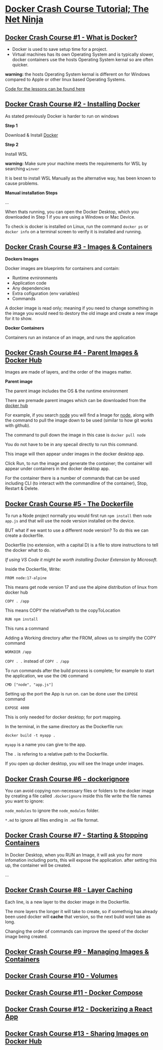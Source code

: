 # [Docker Crash Course Tutorial; The Net Ninja](https://www.youtube.com/playlist?list=PL4cUxeGkcC9hxjeEtdHFNYMtCpjNBm3h7)

## [Docker Crash Course #1 - What is Docker?](https://www.youtube.com/watch?v=31ieHmcTUOk&list=PL4cUxeGkcC9hxjeEtdHFNYMtCpjNBm3h7&index=1)

- Docker is used to save setup time for a project.
- Virtual machines has its own Operating System and is typically slower, docker containers use the hosts Operating System kernal so are often quicker.

**warning:** the hosts Operating System kernal is different on for Windows compared to Apple or other linux based Operating Systems.

[Code for the lessons can be found here](https://github.com/iamshaunjp/docker-crash-course)

## [Docker Crash Course #2 - Installing Docker](https://www.youtube.com/watch?v=8Ev1aXl7TGY&list=PL4cUxeGkcC9hxjeEtdHFNYMtCpjNBm3h7&index=2)

As stated previously Docker is harder to run on windows

**Step 1**

Download & Install [Docker](https://docs.docker.com/engine/install/)

**Step 2**

Install WSL

**warning:** Make sure your machine meets the requirements for WSL by searching `winver`

It is best to install WSL Manually as the alternative way, has been known to cause problems.

**Manual installation Steps**

...

When thats running, you can open the Docker Desktop, which you downloaded in Step 1 if you are using a Windows or Mac Device.

To check is docker is installed on Linux, run the command `docker ps` or `docker info` on a terminal screen to verify it is installed and running. 

## [Docker Crash Course #3 - Images & Containers](https://www.youtube.com/watch?v=hhfrFvuHRPU&list=PL4cUxeGkcC9hxjeEtdHFNYMtCpjNBm3h7&index=3)

**Dockers Images**

Docker images are blueprints for containers and contain:

- Runtime evnironments
- Application code
- Any dependencies
- Extra cofiguration (env variables)
- Commands

A docker image is read only; meaning if you need to change something in the image you would need to destory the old image and create a new image for it to show.

**Docker Containers**

Containers run an instance of an image, and runs the application

## [Docker Crash Course #4 - Parent Images & Docker Hub](https://www.youtube.com/watch?v=ZVQmnziXEpA&list=PL4cUxeGkcC9hxjeEtdHFNYMtCpjNBm3h7&index=4)

Images are made of layers, and the order of the images matter.

**Parent image**

The parent image includes the OS & the runtime environment

There are premade parent images which can be downloaded from the [docker hub](https://hub.docker.com/)

For example, if you search [node](https://hub.docker.com/search?q=node) you will find a Image for [node](https://hub.docker.com/_/node), along with the command to pull the image down to be used (similar to how git works with github).

The command to pull down the image in this case is `docker pull node` 

You do not have to be in any specail directly to run this command.

This image will then appear under images in the docker desktop app.

Click Run, to run the image and generate the container; the container will appear under containers in the docker desktop app.

For the container there is a number of commands that can be used including
CLI (to interact with the commandline of the container), Stop, Restart & Delete.


## [Docker Crash Course #5 - The Dockerfile](https://www.youtube.com/watch?v=G07FcRhYB2c&list=PL4cUxeGkcC9hxjeEtdHFNYMtCpjNBm3h7&index=5)

To run a Node project normally you would first run `npm install`
then `node app.js` and that will use the node version installed on the device.

BUT what if we want to use a different node version? To do this we can create a dockerfile.

Dockerfile (no extension, with a capital D) is a file to store instructions to tell the docker what to do.

*If using VS Code it might be worth installing Docker Extension by Microsoft.*

Inside the Dockerfile, Write:

`FROM node:17-alpine`

This means get node version 17 and use the alpine distribution of linux from docker hub

`COPY . /app`

This means COPY the relativePath to the copyToLocation

`RUN npm install`

This runs a command

Adding a Working directory after the FROM, allows us to simplify the COPY command

`WORKDIR /app`

`COPY . .` instead of `COPY . /app`

To run commands after the build process is complete; for example to start the application, we use the `CMD` command

`CMD ["node", "app.js"]`

Setting up the port the App is run on. can be done user the `EXPOSE` command

`EXPOSE 4000`

This is only needed for docker desktop; for port mapping.

In the terminal, in the same directory as the Dockerfile run:

`docker build -t myapp .`

`myapp` is a name you can give to the app. 

The `.` is refering to a relative path to the Dockerfile.

If you open up docker desktop, you will see the Image under images.

## [Docker Crash Course #6 - dockerignore](https://www.youtube.com/watch?v=UHWCkDbN0yM&list=PL4cUxeGkcC9hxjeEtdHFNYMtCpjNBm3h7&index=6)

You can avoid copying non-necessary files or folders to the docker image by creating a file called `.dockerignore` inside this file write the file names you want to ignore:

`node_modules` to ignore the `node_modules` folder.

`*.md` to ignore all files ending in `.md` file format.

## [Docker Crash Course #7 - Starting & Stopping Containers](https://www.youtube.com/watch?v=ZPEpreOpqao&list=PL4cUxeGkcC9hxjeEtdHFNYMtCpjNBm3h7&index=7)

In Docker Desktop, when you RUN an Image, it will ask you for more infomation including ports, this will expose the application. after setting this up, the container will be created.

...

## [Docker Crash Course #8 - Layer Caching](https://www.youtube.com/watch?v=_nMpndIyaBU&list=PL4cUxeGkcC9hxjeEtdHFNYMtCpjNBm3h7&index=8)

Each line, is a new layer to the docker image in the Dockerfile.

The more layers the longer it will take to create, so if somethnig has already been used docker will **cache** that version, so the next build wont take as long.

Changing the order of commands can improve the speed of the docker image being created.

## [Docker Crash Course #9 - Managing Images & Containers](https://www.youtube.com/watch?v=4XsjXscp70o&list=PL4cUxeGkcC9hxjeEtdHFNYMtCpjNBm3h7&index=9)

<!--

`docker images` to show all the images

`docker ps` to show all the running containers

`docker ps -a` to show all the containers

How to delete a image

`docker image rm myapp`

myapp = the image name

Images which are being used by containers can not be deleted

`docker image rm myapp -f`

-f forces an image to be deleted even if it is being used by a container

or you can delete the container

`docker container rm myapp_container2` 

You can delete multiple containers at once by listing the containers.

`docker container rm myapp_container2 myapp_container3` 

To delete all images, containers and volumns you can run the command:

`docker system prune -a`

and then confirm.

`docker build -t myapp:v1 .`

`docker run --name myapp_container -p 4000:4000 myapp:v1`

-->

## [Docker Crash Course #10 - Volumes](https://www.youtube.com/watch?v=Wh4BcFFr6Fc&list=PL4cUxeGkcC9hxjeEtdHFNYMtCpjNBm3h7&index=10)

<!--

Images when created are read only

`docker ps -a`

`docker start myapp_container`

`docker run` will generate a new container,

`docker start` will start a existing container.

Need a new image each time you make a change to the code..
Which means destorying and recreating the image.

OR you can use Volumes

In the Dockerfile

`FROM ...`

`RUN npm install -g nodemon`

`CMD ["npm", "run", "dev"]`

package.json

`"scripts": {`
    `"dev": "nodemon -L app.js"`
`},`

(for windows you need the extra flag -L)

`docker build -t myapp:nodemon .`

`docker stop myapp:nodemon`

`docker run --name myapp_container -p 4000:4000 --rm -v {absolutePath}:/app -v /app/node_modules myapp:v1`

Docker compose, improves this process.

-->

## [Docker Crash Course #11 - Docker Compose](https://www.youtube.com/watch?v=TSySwrQcevM&list=PL4cUxeGkcC9hxjeEtdHFNYMtCpjNBm3h7&index=12)

<!--

docker-compose.yaml

`version: "3.8"`
`services: `
`   api: ` indent is important to yaml files.
`       build: {relativePath ./api}`
`       container_name: api_container`
`       ports:`
`           - '4000:4000'`
`       volumnes:`
`           - {relativePath ./api:/app}`
`           - {relativePath ./app/node_modules}`

In terminal `docker system prune`

`docker-compose up`

`docker-compose down`

`docker-compose down --rmi all -v`

-->

## [Docker Crash Course #12 - Dockerizing a React App](https://www.youtube.com/watch?v=QePBbG5MoKk&list=PL4cUxeGkcC9hxjeEtdHFNYMtCpjNBm3h7&index=12)

<!--

.dockerignore

node_modules

Dockerfile

FROM node:17-alpine

WORKDIR /app

COPY package.json .

RUN npm install

COPY . .

EXPOSE 3000

CMD ["npm", "start"]


docker-compose.yaml

`version: "3.8"`
`services: `
`   api: `
`       build: {relativePath ./api}`
`       container_name: api_container`
`       ports:`
`           - '4000:4000'`
`       volumnes:`
`           - {relativePath ./api:/app}`
`           - {relativePath ./app/node_modules}`
`   myblog: `
`       build: {relativePath ./myblog}`
`       container_name: myblog_container`
`       ports:`
`           - '3000:3000'`
`       volumnes:` // remove on windows
`           - {relativePath ./myblog:/app}` // wont work on windows.
`           - {relativePath ./app/node_modules}`
`       stdin_open: true`
`       tty: true`

docker-compose up

-->

## [Docker Crash Course #13 - Sharing Images on Docker Hub](https://www.youtube.com/watch?v=YS35VHsbS-0&list=PL4cUxeGkcC9hxjeEtdHFNYMtCpjNBm3h7&index=13)

<!--

hub.docker.com

login/signup

create repository

docker push {username}/{repo-name}

`docker build -t {username}/{repo-name} .`

`docker images`

`docker login`

`docker push {username}/{repo-name}`

refresh docker hub. you will see it on docker hub.

`docker image rm {username}/{repo-name}`

`docker images`

`docker pull {username}/{repo-name}`

Other topics include

Deploying &
Kubernetes

-->

